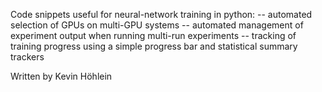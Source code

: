 Code snippets useful for neural-network training in python:
-- automated selection of GPUs on multi-GPU systems
-- automated management of experiment output when running multi-run experiments
-- tracking of training progress using a simple progress bar and statistical summary trackers

Written by Kevin Höhlein
